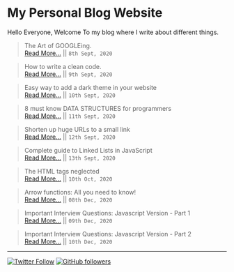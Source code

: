 # My Personal Blog Website

Hello Everyone, Welcome To my blog where I write about different things.

> The Art of GOOGLEing.\
> [Read More...](https://ishanbagchi.github.io/blog/day1) || `8th Sept, 2020`

> How to write a clean code.\
> [Read More...](https://ishanbagchi.github.io/blog/day2) || `9th Sept, 2020`

> Easy way to add a dark theme in your website\
> [Read More...](https://ishanbagchi.github.io/blog/day3) || `10th Sept, 2020`

> 8 must know DATA STRUCTURES for programmers\
> [Read More...](https://ishanbagchi.github.io/blog/day4) || `11th Sept, 2020`

> Shorten up huge URLs to a small link\
> [Read More...](https://ishanbagchi.github.io/blog/day5) || `12th Sept, 2020`

> Complete guide to Linked Lists in JavaScript\
> [Read More...](https://ishanbagchi.github.io/blog/day6) || `13th Sept, 2020`

> The HTML tags neglected\
> [Read More...](https://ishanbagchi.github.io/blog/day7) || `10th Oct, 2020`

> Arrow functions: All you need to know!\
> [Read More...](https://ishanbagchi.github.io/blog/day8) || `08th Dec, 2020`

> Important Interview Questions: Javascript Version - Part 1\
> [Read More...](https://ishanbagchi.github.io/blog/day9) || `09th Dec, 2020`

> Important Interview Questions: Javascript Version - Part 2\
> [Read More...](https://ishanbagchi.github.io/blog/day10) || `10th Dec, 2020`

---

[![Twitter Follow](https://img.shields.io/twitter/follow/BagchiIshan?label=twitter%20follow%20%40BagchiIshan&style=for-the-badge)](https://www.twitter.com/BagchiIshan)
[![GitHub followers](https://img.shields.io/github/followers/ishanbagchi?label=github%20follow%20%40ishanbagchi&style=for-the-badge)](https://github.com/ishanbagchi)
